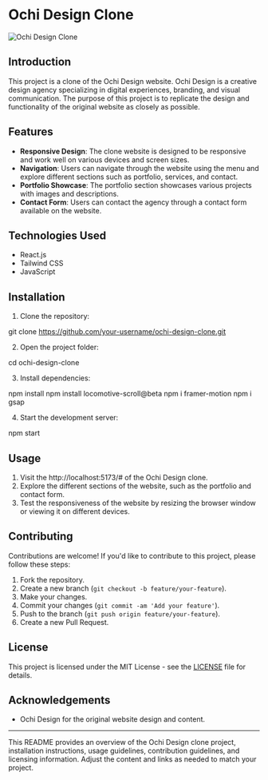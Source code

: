 # Ochi Design Clone

![Ochi Design Clone](link_to_screenshot_or_demo)

## Introduction

This project is a clone of the Ochi Design website. Ochi Design is a creative design agency specializing in digital experiences, branding, and visual communication. The purpose of this project is to replicate the design and functionality of the original website as closely as possible.

## Features

- **Responsive Design**: The clone website is designed to be responsive and work well on various devices and screen sizes.
- **Navigation**: Users can navigate through the website using the menu and explore different sections such as portfolio, services, and contact.
- **Portfolio Showcase**: The portfolio section showcases various projects with images and descriptions.
- **Contact Form**: Users can contact the agency through a contact form available on the website.

## Technologies Used

- React.js
- Tailwind CSS
- JavaScript

## Installation

1. Clone the repository:

git clone https://github.com/your-username/ochi-design-clone.git

2. Open the project folder:

cd ochi-design-clone

3. Install dependencies:

npm install
npm install locomotive-scroll@beta
npm i framer-motion
npm i gsap

4. Start the development server:

npm start


## Usage

1. Visit the http://localhost:5173/# of the Ochi Design clone.
2. Explore the different sections of the website, such as the portfolio and contact form.
3. Test the responsiveness of the website by resizing the browser window or viewing it on different devices.

## Contributing

Contributions are welcome! If you'd like to contribute to this project, please follow these steps:

1. Fork the repository.
2. Create a new branch (`git checkout -b feature/your-feature`).
3. Make your changes.
4. Commit your changes (`git commit -am 'Add your feature'`).
5. Push to the branch (`git push origin feature/your-feature`).
6. Create a new Pull Request.

## License

This project is licensed under the MIT License - see the [LICENSE](LICENSE) file for details.

## Acknowledgements

- Ochi Design for the original website design and content.

---

This README provides an overview of the Ochi Design clone project, installation instructions, usage guidelines, contribution guidelines, and licensing information. Adjust the content and links as needed to match your project.
